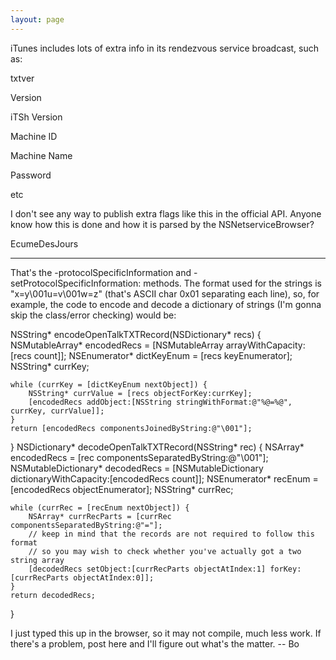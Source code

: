 ```yaml
---
layout: page
---
```


iTunes includes lots of extra info in its rendezvous service broadcast, such as:

txtver

Version

iTSh Version

Machine ID

Machine Name

Password

etc

I don't see any way to publish extra flags like this in the official API.  Anyone know how this is done and how it is parsed by the NSNetserviceBrowser?

EcumeDesJours

----

That's the     -protocolSpecificInformation and     -setProtocolSpecificInformation: methods.  The format used for the strings is "x=y\001u=v\001w=z" (that's ASCII char 0x01 separating each line), so, for example, the code to encode and decode a dictionary of strings (I'm gonna skip the class/error checking) would be:
    
NSString* encodeOpenTalkTXTRecord(NSDictionary* recs)
{
	NSMutableArray* encodedRecs = [NSMutableArray arrayWithCapacity:[recs count]];
	NSEnumerator* dictKeyEnum = [recs keyEnumerator];
	NSString* currKey;

	while (currKey = [dictKeyEnum nextObject]) {
		NSString* currValue = [recs objectForKey:currKey];
		[encodedRecs addObject:[NSString stringWithFormat:@"%@=%@", currKey, currValue]];
	}
	return [encodedRecs componentsJoinedByString:@"\001"];
}
NSDictionary* decodeOpenTalkTXTRecord(NSString* rec)
{
	NSArray* encodedRecs = [rec componentsSeparatedByString:@"\001"];
	NSMutableDictionary* decodedRecs = [NSMutableDictionary dictionaryWithCapacity:[encodedRecs count]];
	NSEnumerator* recEnum = [encodedRecs objectEnumerator];
	NSString* currRec;
	
	while (currRec = [recEnum nextObject]) {
		NSArray* currRecParts = [currRec componentsSeparatedByString:@"="];
		// keep in mind that the records are not required to follow this format
		// so you may wish to check whether you've actually got a two string array
		[decodedRecs setObject:[currRecParts objectAtIndex:1] forKey:[currRecParts objectAtIndex:0]];
	}
	return decodedRecs;
}


I just typed this up in the browser, so it may not compile, much less work.  If there's a problem, post here and I'll figure out what's the matter.  -- Bo
